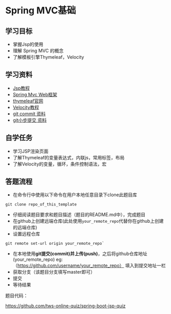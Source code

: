 # Spring MVC基础

## 学习目标
- 掌握Jsp的使用
- 理解 Spring MVC 的概念
- 了解模板引擎Thymeleaf，Velocity

## 学习资料
- [Jsp教程](http://www.runoob.com/jsp/jsp-tutorial.html)
- [Spring Mvc Web框架](https://docs.spring.io/spring-boot/docs/current/reference/html/boot-features-developing-web-applications.html)
- [thymeleaf官网](https://www.thymeleaf.org/)
- [Velocity教程](https://www.jianshu.com/p/5913903324ff)
- [git commit 资料](http://www.ruanyifeng.com/blog/2016/01/commit_message_change_log.html)
- [git小步提交 资料](http://www.10tiao.com/html/568/201512/401030521/1.html)


## 自学任务
- 学习JSP渲染页面
- 了解Thymeleaf的变量表达式，内联js，常用标签，布局
- 了解Velocity的变量，循环，条件控制语法，宏

## 答题流程
- 在命令行中使用以下命令在用户本地任意目录下clone此题目库 
````
git clone repo_of_this_template
````
- 仔细阅读题目要求和题目描述（题目的README.md中），完成题目
- 在github上创建远端仓库(此处使用`your_remote_repo`代替你在github上创建的远端仓库)
- 设置远程仓库
````
git remote set-url origin your_remote_repo`
````
- 在本地使用**git提交(commit)**并**上传(push)**，之后将github仓库地址(your_remote_repo) eg:（https://github.com/username/your_remote_repo） 填入到提交地址一栏 
- 获取分支（该题目分支填写master即可）
- 提交
- 等待结果






题目代码：

https://github.com/tws-online-quiz/spring-boot-jsp-quiz
